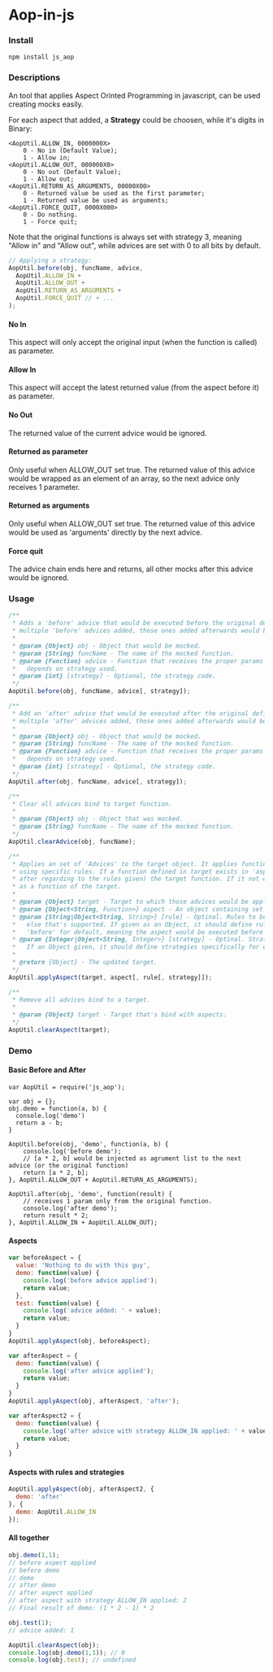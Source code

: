 Aop-in-js
=========
### Install
    npm install js_aop
### Descriptions
An tool that applies Aspect Orinted Programming in javascript, can be used creating mocks easily.

For each aspect that added, a <b>Strategy</b> could be choosen, while it's digits in Binary:

    <AopUtil.ALLOW_IN, 0000000X>
        0 - No in (Default Value);
        1 - Allow in;
    <AopUtil.ALLOW_OUT, 000000X0>
        0 - No out (Default Value);
        1 - Allow out;
    <AopUtil.RETURN_AS_ARGUMENTS, 00000X00>
        0 - Returned value be used as the first parameter;
        1 - Returned value be used as arguments;
    <AopUtil.FORCE_QUIT, 0000X000>
        0 - Do nothing.
        1 - Force quit;

Note that the original functions is always set with strategy 3, meaning "Allow in" and "Allow out", while advices are set with 0 to all bits by default.
```js
// Applying a strategy:
AopUtil.before(obj, funcName, advice,
  AopUtil.ALLOW_IN +
  AopUtil.ALLOW_OUT +
  AopUtil.RETURN_AS_ARGUMENTS +
  AopUtil.FORCE_QUIT // + ...
);
```

#### No In

This aspect will only accept the original input (when the function is called) as parameter.

#### Allow In

This aspect will accept the latest returned value (from the aspect before it) as parameter.

#### No Out

The returned value of the current advice would be ignored.

#### Returned as parameter

Only useful when ALLOW_OUT set true. The returned value of this advice would be wrapped as an element of an array, so the next advice only receives 1 parameter.

#### Returned as arguments

Only useful when ALLOW_OUT set true. The returned value of this advice would be used as 'arguments' directly by the next advice.

#### Force quit

The advice chain ends here and returns, all other mocks after this advice would be ignored.

### Usage


```js
/**
 * Adds a 'before' advice that would be executed before the original defined function body applied. Note that when
 * multiple 'before' advices added, those ones added afterwards would be executed in advance.
 *
 * @param {Object} obj - Object that would be mocked.
 * @param {String} funcName - The name of the mocked function.
 * @param {Function} advice - Function that receives the proper params as input, while the arguments received
 *   depends on strategy used.
 * @param {int} [strategy] - Optional, the strategy code.
 */
AopUtil.before(obj, funcName, advice[, strategy]);

/**
 * Add an 'after' advice that would be executed after the original defined function body applied. Note that when
 * multiple 'after' advices added, those ones added afterwards would be executed later.
 *
 * @param {Object} obj - Object that would be mocked.
 * @param {String} funcName - The name of the mocked function.
 * @param {Function} advice - Function that receives the proper params as input, while the arguments received
 *   depends on strategy used.
 * @param {int} [strategy] - Optional, the strategy code.
 */
AopUtil.after(obj, funcName, advice[, strategy]);

/**
 * Clear all advices bind to target function.
 *
 * @param {Object} obj - Object that was mocked.
 * @param {String} funcName - The name of the mocked function.
 */
AopUtil.clearAdvice(obj, funcName);

/**
 * Applies an set of 'Advices' to the target object. It applies functions defined in 'aspect' to the target object
 * using specific rules. If a function defined in target exists in 'aspect', the aspect would be used before (or
 * after regarding to the rules given) the target function. If it not exist, the aspect would be applied directly
 * as a function of the target.
 *
 * @param {Object} target - Target to which those advices would be applied.
 * @param {Object<String, Function>} aspect - An object containing set of functions that would be used as advices.
 * @param {String|Object<String, String>} [rule] - Optinal. Rules to be used. Can be 'before', 'after' or anything
 *   else that's supported. If given as an Object, it should define rules specifically for each advice. Using
 *   'before' for default, meaning the aspect would be executed before the target function.
 * @param {Integer|Object<String, Integer>} [strategy] - Optinal. Strategies to be used. Can be anything supported.
 *   If an Object given, it should define strategies specifically for each advice. Using 0 for default.
 *
 * @return {Object} - The updated target.
 */
AopUtil.applyAspect(target, aspect[, rule[, strategy]]);

/**
 * Remove all advices bind to a target.
 *
 * @param {Object} target - Target that's bind with aspects.
 */
AopUtil.clearAspect(target);
```

### Demo
#### Basic Before and After
```
var AopUtil = require('js_aop');

var obj = {};
obj.demo = function(a, b) {
  console.log('demo')
  return a - b;
}

AopUtil.before(obj, 'demo', function(a, b) {
    console.log('before demo');
    // [a * 2, b] would be injected as agrument list to the next advice (or the original function)
    return [a * 2, b];
}, AopUtil.ALLOW_OUT + AopUtil.RETURN_AS_ARGUMENTS);

AopUtil.after(obj, 'demo', function(result) {
    // receives 1 param only from the original function.
    console.log('after demo');
    return result * 2;
}, AopUtil.ALLOW_IN + AopUtil.ALLOW_OUT);
```

#### Aspects
```js
var beforeAspect = {
  value: 'Nothing to do with this guy',
  demo: function(value) {
    console.log('before advice applied');
    return value;
  },
  test: function(value) {
    console.log('advice added: ' + value);
    return value;
  }
}
AopUtil.applyAspect(obj, beforeAspect);

var afterAspect = {
  demo: function(value) {
    console.log('after advice applied');
    return value;
  }
}
AopUtil.applyAspect(obj, afterAspect, 'after');

var afterAspect2 = {
  demo: function(value) {
    console.log('after advice with strategy ALLOW_IN applied: ' + value);
    return value;
  }
}
```
#### Aspects with rules and strategies
```js
AopUtil.applyAspect(obj, afterAspect2, {
  demo: 'after'
}, {
  demo: AopUtil.ALLOW_IN
});
```
#### All together
```js
obj.demo(1,1);
// before aspect applied
// before demo
// demo
// after demo
// after aspect applied
// after aspect with strategy ALLOW_IN applied: 2
// Final result of demo: (1 * 2 - 1) * 2

obj.test(1);
// advice added: 1

AopUtil.clearAspect(obj);
console.log(obj.demo(1,1)); // 0
console.log(obj.test); // undefined
```
